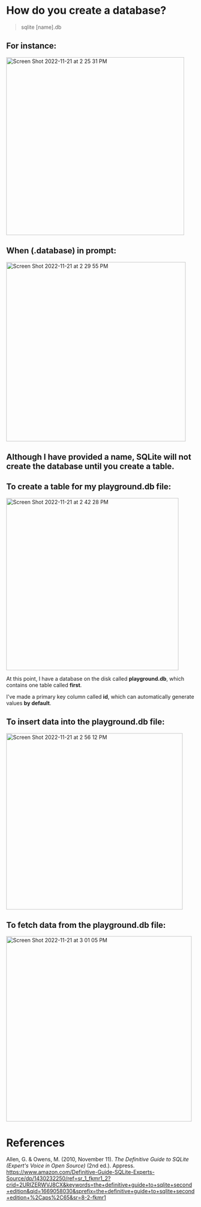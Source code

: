 # How do you create a database? 


> sqlite [name].db 

## For instance: 
<img width="474" alt="Screen Shot 2022-11-21 at 2 25 31 PM" src="https://user-images.githubusercontent.com/109105989/203141825-c342f26c-cad5-4e18-9990-672a75ee3136.png">

## When (.database) in prompt: 
<img width="478" alt="Screen Shot 2022-11-21 at 2 29 55 PM" src="https://user-images.githubusercontent.com/109105989/203142705-7f748fa0-5afd-4600-bb81-1a2d50d0dcbe.png">

## Although I have provided a name, SQLite will not create the database until you create a table. 

## To create a table for my playground.db file: 
<img width="459" alt="Screen Shot 2022-11-21 at 2 42 28 PM" src="https://user-images.githubusercontent.com/109105989/203144476-8a36261a-0c04-4dae-9220-0feef343e709.png">

At this point, I have a database on the disk called **playground.db**, which contains one table called **first**. 

I've made a primary key column called **id**, which can automatically generate values **by default**. 

## To insert data into the playground.db file: 
<img width="470" alt="Screen Shot 2022-11-21 at 2 56 12 PM" src="https://user-images.githubusercontent.com/109105989/203146851-f4fbd426-f8f9-414f-af23-c76e9acbeb0c.png">

## To fetch data from the playground.db file: 
<img width="494" alt="Screen Shot 2022-11-21 at 3 01 05 PM" src="https://user-images.githubusercontent.com/109105989/203147661-070ecdd1-48e1-4651-b1f8-45d3ef59d9d1.png">


# References 
Allen, G. & Owens, M. (2010, November 11). *The Definitive Guide to SQLite (Expert's Voice in Open Source)* (2nd ed.). Appress. <https://www.amazon.com/Definitive-Guide-SQLite-Experts-Source/dp/1430232250/ref=sr_1_fkmr1_2?crid=2URIZERWVJ8CX&keywords=the+definitive+guide+to+sqlite+second+edition&qid=1669058030&sprefix=the+definitive+guide+to+sqlite+second+edition+%2Caps%2C65&sr=8-2-fkmr1>
